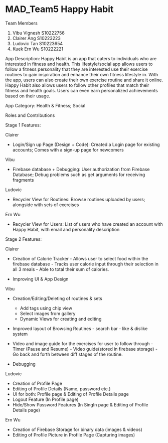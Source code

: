 # MAD_Team5 Happy Habit

Team Members
1) Vibu Vignesh S10222756
2) Clairer Ang S10223223
3) Ludovic Tan S10223654
4) Kuek Ern Wu S10222221

App Description: Happy Habit is an app that caters to individuals who are interested in fitness and health. This lifestyle/social app allows users to follow a fitness personality that they are interested use their exercise routines to gain inspiration and enhance their own fitness lifestyle in. With the app, users can also create their own exercise routine and share it online. Happy Habit also allows users to follow other profiles that match their fitness and health goals. Users can even earn personalized achievements based on their usage.

App Category:
Health & Fitness; Social


Roles and Contributions

Stage 1 Features:

Clairer 
- Login/Sign up Page (Design + Code): 
Created a Login page for existing accounts; Comes with a sign-up page for newcomers

Vibu 
- Firebase database + Debugging: 
User authorization from Firebase Database; Debug problems such as get arguments for receiving fragments

Ludovic 
- Recycler View for Routines: 
Browse routines uploaded by users; alongside with sets of exercises  

Ern Wu 
- Recycler View for Users: 
List of users who have created an account with Happy Habit, with email and personality description


Stage 2 Features:

Clairer 
- Creation of Calorie Tracker
      - Allows user to select food within the firebase database
      - Tracks user calorie input through their selection in all 3 meals
      - Able to total their sum of calories.
  
- Improving UI & App Design

Vibu 
- Creation/Editing/Deleting of routines & sets
    - Add tags using chip view
    - Select images from gallery
    - Dynamic Views for creating and editing

- Improved layout of Browsing Routines
      - search bar
      - like & dislike system
        
- Video and image guide for the exercises for user to follow through
      - Timer (Pause and Resume)
      - Video guide(stored in firebase storage)
      - Go back and forth between diff stages of the routine.
  

- Debugging

Ludovic 
- Creation of Profile Page
- Editing of Profile Details (Name, password etc.)
- UI for both: Profile page & Editing of Profile Details page
- Logout Feature (In Profile page)
- Hide/Show Password Features (In SingIn page & Editing of Profile Details page)

Ern Wu 
- Creation of Firebase Storage for binary data (images & videos)
- Editing of Profile Picture in Profile Page (Capturing images)


